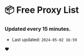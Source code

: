# :package: Free Proxy List
### Updated every 15 minutes.

- Last updated: `2024-05-02 16:59`

:heart:

